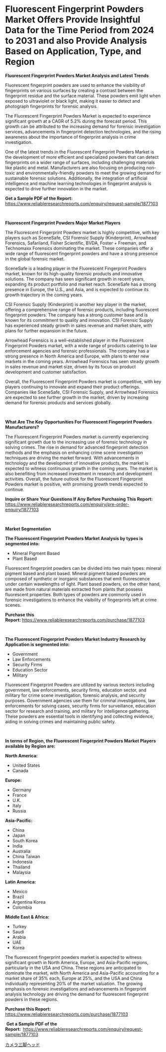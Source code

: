 <p><h1>Fluorescent Fingerprint Powders Market Offers Provide Insightful Data for the Time Period from 2024 to 2031 and also Provide Analysis Based on Application, Type, and Region</h1></p><p><strong>Fluorescent Fingerprint Powders Market Analysis and Latest Trends</strong></p>
<p><p>Fluorescent fingerprint powders are used to enhance the visibility of fingerprints on various surfaces by creating a contrast between the fingerprint residue and the surface material. These powders emit light when exposed to ultraviolet or black light, making it easier to detect and photograph fingerprints for forensic analysis.</p><p>The Fluorescent Fingerprint Powders Market is expected to experience significant growth at a CAGR of 5.2% during the forecast period. This growth can be attributed to the increasing demand for forensic investigation services, advancements in fingerprint detection technologies, and the rising awareness about the importance of fingerprint analysis in crime investigation.</p><p>One of the latest trends in the Fluorescent Fingerprint Powders Market is the development of more efficient and specialized powders that can detect fingerprints on a wider range of surfaces, including challenging materials like plastic and metal. Manufacturers are also focusing on producing non-toxic and environmentally-friendly powders to meet the growing demand for sustainable forensic solutions. Additionally, the integration of artificial intelligence and machine learning technologies in fingerprint analysis is expected to drive further innovation in the market.</p></p>
<p><strong>Get a Sample PDF of the Report:&nbsp;</strong> <a href="https://www.reliableresearchreports.com/enquiry/request-sample/1877103">https://www.reliableresearchreports.com/enquiry/request-sample/1877103</a></p>
<p>&nbsp;</p>
<p><strong>Fluorescent Fingerprint Powders Major Market Players</strong></p>
<p><p>The Fluorescent Fingerprint Powders market is highly competitive, with key players such as SceneSafe, CSI Forensic Supply (Kinderprint), Arrowhead Forensics, Safariland, Fisher Scientific, BVDA, Foster + Freeman, and Technomaxx Forensics dominating the market. These companies offer a wide range of fluorescent fingerprint powders and have a strong presence in the global forensic market.</p><p>SceneSafe is a leading player in the Fluorescent Fingerprint Powders market, known for its high-quality forensic products and innovative solutions. The company has seen significant growth in recent years, expanding its product portfolio and market reach. SceneSafe has a strong presence in Europe, the U.S., and Asia, and is expected to continue its growth trajectory in the coming years.</p><p>CSI Forensic Supply (Kinderprint) is another key player in the market, offering a comprehensive range of forensic products, including fluorescent fingerprint powders. The company has a strong customer base and is known for its commitment to quality and innovation. CSI Forensic Supply has experienced steady growth in sales revenue and market share, with plans for further expansion in the future.</p><p>Arrowhead Forensics is a well-established player in the Fluorescent Fingerprint Powders market, with a wide range of products catering to law enforcement agencies and forensic professionals. The company has a strong presence in North America and Europe, with plans to enter new markets in the coming years. Arrowhead Forensics has seen steady growth in sales revenue and market size, driven by its focus on product development and customer satisfaction.</p><p>Overall, the Fluorescent Fingerprint Powders market is competitive, with key players continuing to innovate and expand their product offerings. Companies like SceneSafe, CSI Forensic Supply, and Arrowhead Forensics are expected to see further growth in the market, driven by increasing demand for forensic products and services globally.</p></p>
<p>&nbsp;</p>
<p><strong>What Are The Key Opportunities For Fluorescent Fingerprint Powders Manufacturers?</strong></p>
<p><p>The Fluorescent Fingerprint Powders market is currently experiencing significant growth due to the increasing use of forensic technology in solving crimes. The rise in demand for advanced fingerprint detection methods and the emphasis on enhancing crime scene investigation techniques are driving the market forward. With advancements in technology and the development of innovative products, the market is expected to witness continuous growth in the coming years. The market is also benefiting from increased investment in research and development activities. Overall, the future outlook for the Fluorescent Fingerprint Powders market is positive, with promising growth trends expected to continue.</p></p>
<p><strong>Inquire or Share Your Questions If Any Before Purchasing This Report:</strong> <a href="https://www.reliableresearchreports.com/enquiry/pre-order-enquiry/1877103">https://www.reliableresearchreports.com/enquiry/pre-order-enquiry/1877103</a></p>
<p>&nbsp;</p>
<p><strong>Market Segmentation</strong></p>
<p><strong>The Fluorescent Fingerprint Powders Market Analysis by types is segmented into:</strong></p>
<p><ul><li>Mineral Pigment Based</li><li>Plant Based</li></ul></p>
<p><p>Fluorescent fingerprint powders can be divided into two main types: mineral pigment based and plant based. Mineral pigment based powders are composed of synthetic or inorganic substances that emit fluorescence under certain wavelengths of light. Plant based powders, on the other hand, are made from natural materials extracted from plants that possess fluorescent properties. Both types of powders are commonly used in forensic investigations to enhance the visibility of fingerprints left at crime scenes.</p></p>
<p><strong>Purchase this Report:&nbsp;</strong><a href="https://www.reliableresearchreports.com/purchase/1877103">https://www.reliableresearchreports.com/purchase/1877103</a></p>
<p>&nbsp;</p>
<p><strong>The Fluorescent Fingerprint Powders Market Industry Research by Application is segmented into:</strong></p>
<p><ul><li>Government</li><li>Law Enforcements</li><li>Security Firms</li><li>Education Sector</li><li>Military</li></ul></p>
<p><p>Fluorescent Fingerprint Powders are utilized by various sectors including government, law enforcements, security firms, education sector, and military for crime scene investigation, forensic analysis, and security purposes. Government agencies use them for criminal investigations, law enforcements for solving cases, security firms for surveillance, education sector for research and training, and military for intelligence gathering. These powders are essential tools in identifying and collecting evidence, aiding in solving crimes and maintaining public safety.</p></p>
<p>&nbsp;</p>
<p><strong>In terms of Region, the Fluorescent Fingerprint Powders Market Players available by Region are:</strong></p>
<p>
    <p> <strong> North America: </strong>
        <ul>
            <li>United States</li>
            <li>Canada</li>
        </ul>
        </p> 
    <p> <strong> Europe: </strong>
        <ul>
            <li>Germany</li>
            <li>France</li>
            <li>U.K.</li>
            <li>Italy</li>
            <li>Russia</li>
        </ul>
        </p> 
    <p> <strong> Asia-Pacific: </strong>
        <ul>
            <li>China</li>
            <li>Japan</li>
            <li>South Korea</li>
            <li>India</li>
            <li>Australia</li>
            <li>China Taiwan</li>
            <li>Indonesia</li>
            <li>Thailand</li>
            <li>Malaysia</li>
        </ul>
        </p> 
    <p> <strong> Latin America: </strong>
        <ul>
            <li>Mexico</li>
            <li>Brazil</li>
            <li>Argentina Korea</li>
            <li>Colombia</li>
        </ul>
        </p> 
    <p> <strong> Middle East & Africa: </strong>
        <ul>
            <li>Turkey</li>
            <li>Saudi</li>
            <li>Arabia</li>
            <li>UAE</li>
            <li>Korea</li>
        </ul>
    </p>
    </p>
<p><p>The fluorescent fingerprint powders market is expected to witness significant growth in North America, Europe, and Asia-Pacific regions, particularly in the USA and China. These regions are anticipated to dominate the market, with North America and Asia-Pacific accounting for a market share of 35% each, Europe at 25%, and the USA and China individually representing 20% of the market valuation. The growing emphasis on forensic investigations and advancements in fingerprint analysis technology are driving the demand for fluorescent fingerprint powders in these regions.</p></p>
<p><strong>Purchase this Report: </strong><a href="https://www.reliableresearchreports.com/purchase/1877103">https://www.reliableresearchreports.com/purchase/1877103</a></p>
<p>&nbsp;<strong>Get a Sample PDF of the Report:&nbsp;&nbsp;</strong><a href="https://www.reliableresearchreports.com/enquiry/request-sample/1877103">https://www.reliableresearchreports.com/enquiry/request-sample/1877103</a></p>
<p><strong></strong></p>
<p><p><a href="https://github.com/ppmazlotr77499/Market-Research-Report-List-1/blob/main/89261191710.md">カメラ三脚ヘッド</a></p></p>